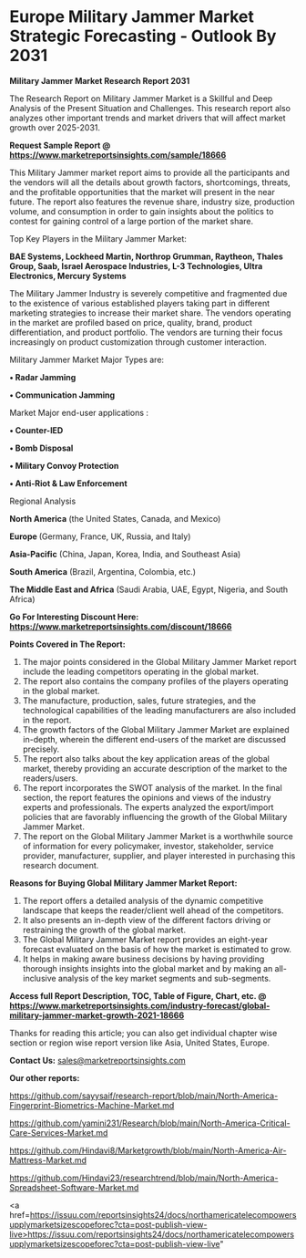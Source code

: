 # Europe Military Jammer Market Strategic Forecasting - Outlook By 2031

<strong>Military Jammer Market Research Report 2031</strong>

The Research Report on Military Jammer Market is a Skillful and Deep Analysis of the Present Situation and Challenges. This research report also analyzes other important trends and market drivers that will affect market growth over 2025-2031.

<strong>Request Sample Report @ <a href=https://www.marketreportsinsights.com/sample/18666>https://www.marketreportsinsights.com/sample/18666</a></strong>

This Military Jammer market report aims to provide all the participants and the vendors will all the details about growth factors, shortcomings, threats, and the profitable opportunities that the market will present in the near future. The report also features the revenue share, industry size, production volume, and consumption in order to gain insights about the politics to contest for gaining control of a large portion of the market share.

Top Key Players in the Military Jammer Market:

<strong>BAE Systems, Lockheed Martin, Northrop Grumman, Raytheon, Thales Group, Saab, Israel Aerospace Industries, L-3 Technologies, Ultra Electronics, Mercury Systems</strong>

The Military Jammer Industry is severely competitive and fragmented due to the existence of various established players taking part in different marketing strategies to increase their market share. The vendors operating in the market are profiled based on price, quality, brand, product differentiation, and product portfolio. The vendors are turning their focus increasingly on product customization through customer interaction.

Military Jammer Market Major Types are:

<strong>• Radar Jamming

• Communication Jamming</strong>

Market Major end-user applications :

<strong>• Counter-IED

• Bomb Disposal

• Military Convoy Protection

• Anti-Riot & Law Enforcement</strong>

Regional Analysis

</u><strong><b>North America</b></strong> (the United States, Canada, and Mexico)

<strong><b>Europe </b></strong>(Germany, France, UK, Russia, and Italy)

<strong><b>Asia-Pacific</b></strong> (China, Japan, Korea, India, and Southeast Asia)

<strong><b>South America</b></strong> (Brazil, Argentina, Colombia, etc.)

<strong><b>The Middle East and Africa</b></strong> (Saudi Arabia, UAE, Egypt, Nigeria, and South Africa)

<strong>Go For Interesting Discount Here: <a href=https://www.marketreportsinsights.com/discount/18666>https://www.marketreportsinsights.com/discount/18666</a></strong>

<strong>Points Covered in The Report:</strong>
<ol>
  <li>The major points considered in the Global Military Jammer Market report include the leading competitors operating in the global market.</li>
  <li>The report also contains the company profiles of the players operating in the global market.</li>
  <li>The manufacture, production, sales, future strategies, and the technological capabilities of the leading manufacturers are also included in the report.</li>
  <li>The growth factors of the Global Military Jammer Market are explained in-depth, wherein the different end-users of the market are discussed precisely.</li>
  <li>The report also talks about the key application areas of the global market, thereby providing an accurate description of the market to the readers/users.</li>
  <li>The report incorporates the SWOT analysis of the market. In the final section, the report features the opinions and views of the industry experts and professionals. The experts analyzed the export/import policies that are favorably influencing the growth of the Global Military Jammer Market.</li>
  <li>The report on the Global Military Jammer Market is a worthwhile source of information for every policymaker, investor, stakeholder, service provider, manufacturer, supplier, and player interested in purchasing this research document.</li>
</ol>
<strong>Reasons for Buying Global Military Jammer Market Report:</strong>

<ol>
  <li>The report offers a detailed analysis of the dynamic competitive landscape that keeps the reader/client well ahead of the competitors.</li>
  <li>It also presents an in-depth view of the different factors driving or restraining the growth of the global market.</li>
  <li>The Global Military Jammer Market report provides an eight-year forecast evaluated on the basis of how the market is estimated to grow.</li>
  <li>It helps in making aware business decisions by having providing thorough insights insights into the global market and by making an all-inclusive analysis of the key market segments and sub-segments.</li>
</ol>
<strong>Access full Report Description, TOC, Table of Figure, Chart, etc. @ <a href=https://www.marketreportsinsights.com/industry-forecast/global-military-jammer-market-growth-2021-18666>https://www.marketreportsinsights.com/industry-forecast/global-military-jammer-market-growth-2021-18666</a></strong>


Thanks for reading this article; you can also get individual chapter wise section or region wise report version like Asia, United States, Europe.

<strong>Contact Us:</strong>
sales@marketreportsinsights.com

<strong>Our other reports:</strong>

<a href=https://github.com/sayysaif/research-report/blob/main/North-America-Fingerprint-Biometrics-Machine-Market.md>https://github.com/sayysaif/research-report/blob/main/North-America-Fingerprint-Biometrics-Machine-Market.md</a>

<a href=https://github.com/yamini231/Research/blob/main/North-America-Critical-Care-Services-Market.md>https://github.com/yamini231/Research/blob/main/North-America-Critical-Care-Services-Market.md</a>

<a href=https://github.com/Hindavi8/Marketgrowth/blob/main/North-America-Air-Mattress-Market.md>https://github.com/Hindavi8/Marketgrowth/blob/main/North-America-Air-Mattress-Market.md</a>

<a href=https://github.com/Hindavi23/researchtrend/blob/main/North-America-Spreadsheet-Software-Market.md>https://github.com/Hindavi23/researchtrend/blob/main/North-America-Spreadsheet-Software-Market.md</a>

<a href=https://issuu.com/reportsinsights24/docs/northamericatelecompowersupplymarketsizescopeforec?cta=post-publish-view-live>https://issuu.com/reportsinsights24/docs/northamericatelecompowersupplymarketsizescopeforec?cta=post-publish-view-live</a>"

